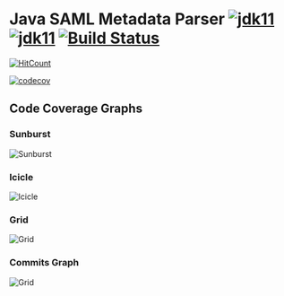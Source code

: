# Java SAML Metadata Parser [![jdk11](https://img.shields.io/badge/Open%20JDK-11-green.svg)](http://jdk.java.net/11/)[![jdk11](https://img.shields.io/badge/Oracle%20JDK-11-green.svg)](https://www.oracle.com/technetwork/java/javase/11-relnote-issues-5012449.html) [![Build Status](https://travis-ci.org/reflexdemon/java-saml-metadata.svg?branch=master)](https://travis-ci.org/reflexdemon/java-saml-metadata)



[![HitCount](http://hits.dwyl.io/reflexdemon/java-saml-metadata.svg)](http://hits.dwyl.io/reflexdemon/java-saml-metadata)

[![codecov](https://codecov.io/gh/reflexdemon/java-saml-metadata/branch/master/graph/badge.svg)](https://codecov.io/gh/reflexdemon/java-saml-metadata)




## Code Coverage Graphs

### Sunburst
![Sunburst](https://codecov.io/gh/reflexdemon/java-saml-metadata/branch/master/graphs/sunburst.svg "Sunburst Code Coverage")

### Icicle
![Icicle](https://codecov.io/gh/reflexdemon/java-saml-metadata/branch/master/graphs/icicle.svg "Icicle Code Coverage")

### Grid
![Grid](https://codecov.io/gh/reflexdemon/java-saml-metadata/branch/master/graphs/tree.svg "Grid Code Coverage")

### Commits Graph
![Grid](https://codecov.io/gh/reflexdemon/java-saml-metadata/branch/master/graphs/commits.svg "Commit Graph")

